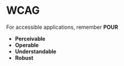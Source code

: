 # WCAG

For accessible applications, remember **POUR**

- **Perceivable**
- **Operable**
- **Understandable**
- **Robust**